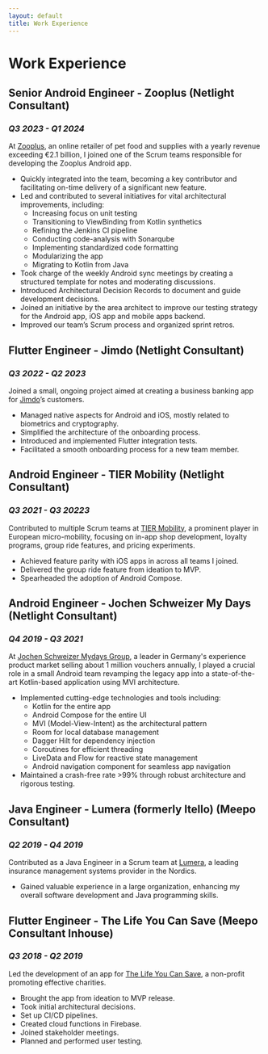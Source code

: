 ```yaml
---
layout: default
title: Work Experience
---
```


# Work Experience

## Senior Android Engineer - Zooplus (Netlight Consultant)

### _Q3 2023 - Q1 2024_

At [Zooplus](https://www.zooplus.com/), an online retailer of pet food and
supplies with a yearly revenue exceeding €2.1 billion, I joined one of the
Scrum teams responsible for developing the Zooplus Android app.

- Quickly integrated into the team, becoming a key contributor and facilitating
  on-time delivery of a significant new feature.
- Led and contributed to several initiatives for vital architectural
  improvements, including:
  - Increasing focus on unit testing
  - Transitioning to ViewBinding from Kotlin synthetics
  - Refining the Jenkins CI pipeline
  - Conducting code-analysis with Sonarqube
  - Implementing standardized code formatting
  - Modularizing the app
  - Migrating to Kotlin from Java
- Took charge of the weekly Android sync meetings by creating a structured
  template for notes and moderating discussions.
- Introduced Architectural Decision Records to document and guide development
  decisions.
- Joined an initiative by the area architect to improve our testing strategy for
  the Android app, iOS app and mobile apps backend.
- Improved our team’s Scrum process and organized sprint retros.

## Flutter Engineer - Jimdo (Netlight Consultant)

### _Q3 2022 - Q2 2023_

Joined a small, ongoing project aimed at creating a business banking app for
[Jimdo](https://www.jimdo.com/)’s customers.

- Managed native aspects for Android and iOS, mostly related to biometrics and
  cryptography.
- Simplified the architecture of the onboarding process.
- Introduced and implemented Flutter integration tests.
- Facilitated a smooth onboarding process for a new team member.

## Android Engineer - TIER Mobility (Netlight Consultant)

### _Q3 2021 - Q3 20223_

Contributed to multiple Scrum teams at
[TIER Mobility](https://www.tier.app/en/), a prominent player in European
micro-mobility, focusing on in-app shop development, loyalty programs, group
ride features, and pricing experiments.

- Achieved feature parity with iOS apps in across all teams I joined.
- Delivered the group ride feature from ideation to MVP.
- Spearheaded the adoption of Android Compose.

## Android Engineer - Jochen Schweizer My Days (Netlight Consultant)

### _Q4 2019 - Q3 2021_

At [Jochen Schweizer Mydays Group](https://www.jochen-schweizer.de/), a leader in Germany's experience product
market selling about 1 million vouchers annually, I played a crucial role in a
small Android team revamping the legacy app into a state-of-the-art Kotlin-based
application using MVI architecture.

- Implemented cutting-edge technologies and tools including:
  - Kotlin for the entire app
  - Android Compose for the entire UI
  - MVI (Model-View-Intent) as the architectural pattern
  - Room for local database management
  - Dagger Hilt for dependency injection
  - Coroutines for efficient threading
  - LiveData and Flow for reactive state management
  - Android navigation component for seamless app navigation
- Maintained a crash-free rate >99% through robust architecture and rigorous
  testing.

<!--Keywords: Android, Kotlin, Firebase, Firebase Remote Config, Bitrise, Scrum,
  Dagger Hilt, retrofit2, Android Compose, LeakCanary, Hyperion, Espresso,
  Adjust, Emarsys-->

## Java Engineer - Lumera (formerly Itello) (Meepo Consultant)

### _Q2 2019 - Q4 2019_

Contributed as a Java Engineer in a Scrum team at
[Lumera](https://lumera.com/en/), a leading insurance management systems
provider in the Nordics.

- Gained valuable experience in a large organization, enhancing my overall
  software development and Java programming skills.

<!--Keywords: Java, Scrum, Insurtech, SQL, Jenkins-->

## Flutter Engineer - The Life You Can Save (Meepo Consultant Inhouse)

### _Q3 2018 - Q2 2019_

Led the development of an app for [The Life You Can
Save](https://www.thelifeyoucansave.org/), a non-profit promoting effective
charities.

- Brought the app from ideation to MVP release.
- Took initial architectural decisions.
- Set up CI/CD pipelines.
- Created cloud functions in Firebase.
- Joined stakeholder meetings.
- Planned and performed user testing.

<!--Keywords: Flutter, Dart, Firebase, Firease cloud functions, Fastlane, Jenkins-->
